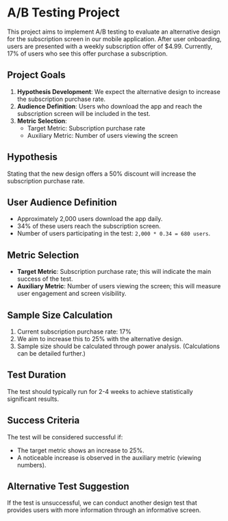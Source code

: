 # A/B Testing Project

This project aims to implement A/B testing to evaluate an alternative design for the subscription screen in our mobile application. After user onboarding, users are presented with a weekly subscription offer of $4.99. Currently, 17% of users who see this offer purchase a subscription.

## Project Goals

1. **Hypothesis Development**: We expect the alternative design to increase the subscription purchase rate.
2. **Audience Definition**: Users who download the app and reach the subscription screen will be included in the test.
3. **Metric Selection**: 
   - Target Metric: Subscription purchase rate
   - Auxiliary Metric: Number of users viewing the screen

## Hypothesis

Stating that the new design offers a 50% discount will increase the subscription purchase rate.

## User Audience Definition

- Approximately 2,000 users download the app daily.
- 34% of these users reach the subscription screen.
- Number of users participating in the test: `2,000 * 0.34 = 680 users`.

## Metric Selection

- **Target Metric**: Subscription purchase rate; this will indicate the main success of the test.
- **Auxiliary Metric**: Number of users viewing the screen; this will measure user engagement and screen visibility.

## Sample Size Calculation

1. Current subscription purchase rate: 17%
2. We aim to increase this to 25% with the alternative design.
3. Sample size should be calculated through power analysis. (Calculations can be detailed further.)

## Test Duration

The test should typically run for 2-4 weeks to achieve statistically significant results.

## Success Criteria

The test will be considered successful if:
- The target metric shows an increase to 25%.
- A noticeable increase is observed in the auxiliary metric (viewing numbers).

## Alternative Test Suggestion

If the test is unsuccessful, we can conduct another design test that provides users with more information through an informative screen.


